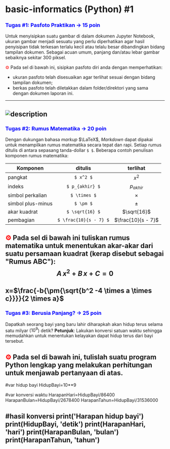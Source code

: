 # basic-informatics (Python) #1

### <span style="color:blue">Tugas #1: Pasfoto Praktikan &#8594; 15 poin</span>
Untuk menyisipkan suatu gambar di dalam dokumen Jupyter Notebook, ukuran gambar menjadi sesuatu yang perlu diperhatikan  agar hasil penyisipan tidak terkesan terlalu kecil atau telalu besar dibandingkan bidang tampilan dokumen. Sebagai acuan umum, panjang dan/atau lebar gambar sebaiknya sekitar 300 piksel.

<span style="color:red">&#9881;</span> Pada sel di bawah ini, sisipkan pasfoto diri anda dengan memperhatikan:
- ukuran pasfoto telah disesuaikan agar terlihat sesuai dengan bidang tampilan dokumen;
- berkas pasfoto telah diletakkan dalam folder/direktori yang sama dengan dokumen laporan ini.
---
![description](filename.png)
---

### <span style="color:blue">Tugas #2: Rumus Matematika &#8594; 20 poin</span>
Dengan dukungan bahasa _markup_ $\LaTeX$, _Markdown_ dapat dipakai untuk menampilkan rumus matematika secara tepat dan rapi. Setiap rumus ditulis di antara sepasang tanda-dollar `$ $`. Beberapa contoh penulisan komponen rumus matematika:

Komponen | ditulis | terlihat
-|:-:|:-:
pangkat   | `$ x^2 $`   | $x^2$
indeks    | `$ p_{akhir} $` | $p_{akhir}$
simbol perkalian | `$ \times $` | $\times$
simbol plus-minus | `$ \pm $` | $\pm$ 
akar kuadrat | `$ \sqrt{16} $` | $\sqrt{16}$
pembagian | `$ \frac{10}{s - 7} $` | $\frac{10}{s - 7}$

<span style="color:red">&#9881;</span> Pada sel di bawah ini tuliskan rumus matematika untuk menentukan akar-akar dari suatu persamaan kuadrat (kerap disebut sebagai "Rumus ABC"): $$ A \, x^2 + B \, x + C = 0 $$
---
x=$\frac{-b{\pm{\sqrt{b^2 -4 \times a \times c}}}}{2 \times a}$
---

### <span style="color:blue">Tugas #3: Berusia Panjang? &#8594; 25 poin</span>
Dapatkah seorang bayi yang baru lahir diharapkah akan hidup terus selama satu milyar ($10^9$) detik?
__Petunjuk__: Lakukan konversi satuan waktu sehingga memudahkan untuk menentukan kelayakan dapat hidup terus dari bayi tersebut.

<span style="color:red">&#9881;</span> Pada sel di bawah ini, tulislah suatu program Python lengkap yang melakukan perhitungan untuk menjawab pertanyaan di atas.
---
#var hidup bayi
HidupBayi=10**9

#var konversi waktu
HarapanHari=HidupBayi/86400 
HarapanBulan=HidupBayi/2678400
HarapanTahun=HidupBayi/31536000

#hasil konversi
print('Harapan hidup bayi')
print(HidupBayi, 'detik')
print(HarapanHari, 'hari')
print(HarapanBulan, 'bulan')
print(HarapanTahun, 'tahun')
---
